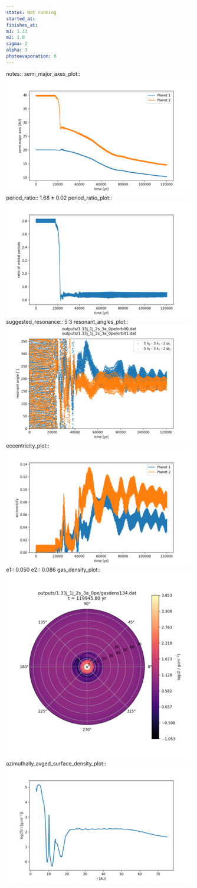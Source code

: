 ```yaml
---
status: Not running
started_at:
finishes_at:
m1: 1.33
m2: 1.0
sigma: 2
alpha: 3
photoevaporation: 0
---
```


notes::
semi_major_axes_plot:: ![semi_major_axes_1.33j_1j_2s_3a_0pe.png](plots/semi_major_axes/semi_major_axes_1.33j_1j_2s_3a_0pe.png)
period_ratio:: 1.68 ± 0.02
period_ratio_plot:: ![period_ratio_1.33j_1j_2s_3a_0pe.png](plots/period_ratio/period_ratio_1.33j_1j_2s_3a_0pe.png)
suggested_resonance:: 5:3
resonant_angles_plot:: ![resonant_angles_1.33j_1j_2s_3a_0pe.png](plots/resonant_angles/resonant_angles_1.33j_1j_2s_3a_0pe.png)
eccentricity_plot:: ![eccentricity_1.33j_1j_2s_3a_0pe.png](plots/eccentricity/eccentricity_1.33j_1j_2s_3a_0pe.png)
e1:: 0.050
e2:: 0.086
gas_density_plot:: ![gas_density_1.33j_1j_2s_3a_0pe.png](plots/gas_density/gas_density_1.33j_1j_2s_3a_0pe.png)
azimuthally_avged_surface_density_plot:: ![azimuthally_avged_surface_density_1.33j_1j_2s_3a_0pe.png](plots/azimuthally_avged_surface_density/azimuthally_avged_surface_density_1.33j_1j_2s_3a_0pe.png)
